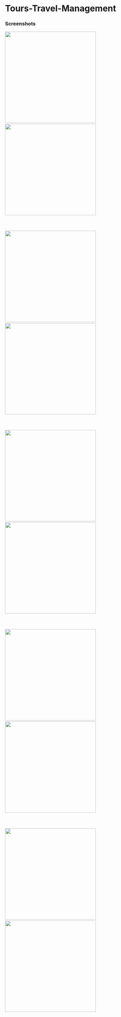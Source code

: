# Tours-Travel-Management

<h3>Screenshots</h3>

<p float="left">

<img src = "https://github.com/SudeepPoojary/Tours-Travel-Management/assets/115644657/d3c3645c-22ab-47c3-9a9f-9a5aac150e0f" width="300">          
&nbsp;&nbsp;&nbsp;&nbsp;&nbsp;&nbsp;&nbsp;&nbsp;&nbsp;&nbsp;&nbsp;&nbsp;&nbsp;&nbsp;&nbsp;&nbsp;&nbsp;&nbsp;&nbsp;&nbsp;
<img src = "https://github.com/SudeepPoojary/Tours-Travel-Management/assets/115644657/d9a5210a-9af3-4e57-a868-bfc261a15c68" width="300">
<br><br><br><br>
<img src = "https://github.com/SudeepPoojary/Tours-Travel-Management/assets/115644657/b73c609a-da7a-44bc-8aeb-69328fd90587" width="300">
&nbsp;&nbsp;&nbsp;&nbsp;&nbsp;&nbsp;&nbsp;&nbsp;&nbsp;&nbsp;&nbsp;&nbsp;&nbsp;&nbsp;&nbsp;&nbsp;&nbsp;&nbsp;&nbsp;&nbsp;
<img src = "https://github.com/SudeepPoojary/Tours-Travel-Management/assets/115644657/a814ea1b-6f55-4a35-9dbf-bfa2d29f90fc" width="300">
<br><br><br><br>
<img src = "https://github.com/SudeepPoojary/Tours-Travel-Management/assets/115644657/1899fabe-1da1-4367-b5ba-009492c19370" width="300">
&nbsp;&nbsp;&nbsp;&nbsp;&nbsp;&nbsp;&nbsp;&nbsp;&nbsp;&nbsp;&nbsp;&nbsp;&nbsp;&nbsp;&nbsp;&nbsp;&nbsp;&nbsp;&nbsp;&nbsp;
<img src = "https://github.com/SudeepPoojary/Tours-Travel-Management/assets/115644657/3bd88090-be12-4ae8-b4fc-7b8c9e7d5a84" width="300">
<br><br><br><br>
<img src = "https://github.com/SudeepPoojary/Tours-Travel-Management/assets/115644657/121b78ba-a9a1-496e-b04e-5ce7c1818225" width="300">
&nbsp;&nbsp;&nbsp;&nbsp;&nbsp;&nbsp;&nbsp;&nbsp;&nbsp;&nbsp;&nbsp;&nbsp;&nbsp;&nbsp;&nbsp;&nbsp;&nbsp;&nbsp;&nbsp;&nbsp;
<img src = "https://github.com/SudeepPoojary/Tours-Travel-Management/assets/115644657/c10c2a6c-5d41-4df7-94aa-8bb59097c42f" width="300">
<br><br><br><br>
<img src = "https://github.com/SudeepPoojary/Tours-Travel-Management/assets/115644657/cbded150-de42-44ef-8add-904fd667483f" width="300">
&nbsp;&nbsp;&nbsp;&nbsp;&nbsp;&nbsp;&nbsp;&nbsp;&nbsp;&nbsp;&nbsp;&nbsp;&nbsp;&nbsp;&nbsp;&nbsp;&nbsp;&nbsp;&nbsp;&nbsp;
<img src = "https://github.com/SudeepPoojary/Tours-Travel-Management/assets/115644657/ef50b40f-d472-41cf-9227-249794f023b5" width="300">
</p>




